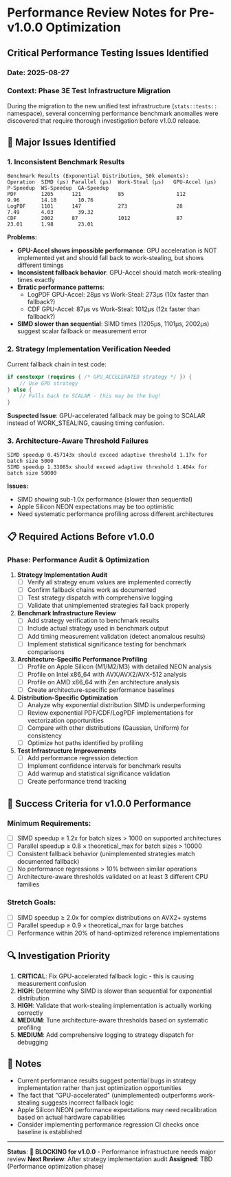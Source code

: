 # Performance Review Notes for Pre-v1.0.0 Optimization

## Critical Performance Testing Issues Identified

### Date: 2025-08-27
### Context: Phase 3E Test Infrastructure Migration

During the migration to the new unified test infrastructure (`stats::tests::` namespace), several concerning performance benchmark anomalies were discovered that require thorough investigation before v1.0.0 release.

## 🚨 **Major Issues Identified**

### 1. Inconsistent Benchmark Results
```
Benchmark Results (Exponential Distribution, 50k elements):
Operation  SIMD (μs) Parallel (μs)  Work-Steal (μs)   GPU-Accel (μs)   P-Speedup  WS-Speedup  GA-Speedup
PDF        1205      121            85                 112               9.96       14.18       10.76
LogPDF     1101      147            273                28                7.49       4.03        39.32
CDF        2002      87             1012               87                23.01      1.98        23.01
```

**Problems:**
- **GPU-Accel shows impossible performance**: GPU acceleration is NOT implemented yet and should fall back to work-stealing, but shows different timings
- **Inconsistent fallback behavior**: GPU-Accel should match work-stealing times exactly
- **Erratic performance patterns**:
  - LogPDF GPU-Accel: 28μs vs Work-Steal: 273μs (10x faster than fallback?)
  - CDF GPU-Accel: 87μs vs Work-Steal: 1012μs (12x faster than fallback?)
- **SIMD slower than sequential**: SIMD times (1205μs, 1101μs, 2002μs) suggest scalar fallback or measurement error

### 2. Strategy Implementation Verification Needed
Current fallback chain in test code:
```cpp
if constexpr (requires { /* GPU_ACCELERATED strategy */ }) {
    // Use GPU strategy
} else {
    // Falls back to SCALAR - this may be the bug!
}
```

**Suspected Issue**: GPU-accelerated fallback may be going to SCALAR instead of WORK_STEALING, causing timing confusion.

### 3. Architecture-Aware Threshold Failures
```
SIMD speedup 0.457143x should exceed adaptive threshold 1.17x for batch size 5000
SIMD speedup 1.33085x should exceed adaptive threshold 1.404x for batch size 50000
```

**Issues:**
- SIMD showing sub-1.0x performance (slower than sequential)
- Apple Silicon NEON expectations may be too optimistic
- Need systematic performance profiling across different architectures

## 📋 **Required Actions Before v1.0.0**

### **Phase: Performance Audit & Optimization**

1. **Strategy Implementation Audit**
   - [ ] Verify all strategy enum values are implemented correctly
   - [ ] Confirm fallback chains work as documented
   - [ ] Test strategy dispatch with comprehensive logging
   - [ ] Validate that unimplemented strategies fall back properly

2. **Benchmark Infrastructure Review**
   - [ ] Add strategy verification to benchmark results
   - [ ] Include actual strategy used in benchmark output
   - [ ] Add timing measurement validation (detect anomalous results)
   - [ ] Implement statistical significance testing for benchmark comparisons

3. **Architecture-Specific Performance Profiling**
   - [ ] Profile on Apple Silicon (M1/M2/M3) with detailed NEON analysis
   - [ ] Profile on Intel x86_64 with AVX/AVX2/AVX-512 analysis
   - [ ] Profile on AMD x86_64 with Zen architecture analysis
   - [ ] Create architecture-specific performance baselines

4. **Distribution-Specific Optimization**
   - [ ] Analyze why exponential distribution SIMD is underperforming
   - [ ] Review exponential PDF/CDF/LogPDF implementations for vectorization opportunities
   - [ ] Compare with other distributions (Gaussian, Uniform) for consistency
   - [ ] Optimize hot paths identified by profiling

5. **Test Infrastructure Improvements**
   - [ ] Add performance regression detection
   - [ ] Implement confidence intervals for benchmark results
   - [ ] Add warmup and statistical significance validation
   - [ ] Create performance trend tracking

## 🎯 **Success Criteria for v1.0.0 Performance**

### Minimum Requirements:
- [ ] SIMD speedup ≥ 1.2x for batch sizes > 1000 on supported architectures
- [ ] Parallel speedup ≥ 0.8 × theoretical_max for batch sizes > 10000
- [ ] Consistent fallback behavior (unimplemented strategies match documented fallback)
- [ ] No performance regressions > 10% between similar operations
- [ ] Architecture-aware thresholds validated on at least 3 different CPU families

### Stretch Goals:
- [ ] SIMD speedup ≥ 2.0x for complex distributions on AVX2+ systems
- [ ] Parallel speedup ≥ 0.9 × theoretical_max for large batches
- [ ] Performance within 20% of hand-optimized reference implementations

## 🔍 **Investigation Priority**

1. **CRITICAL**: Fix GPU-accelerated fallback logic - this is causing measurement confusion
2. **HIGH**: Determine why SIMD is slower than sequential for exponential distribution
3. **HIGH**: Validate that work-stealing implementation is actually working correctly
4. **MEDIUM**: Tune architecture-aware thresholds based on systematic profiling
5. **MEDIUM**: Add comprehensive logging to strategy dispatch for debugging

## 📝 **Notes**

- Current performance results suggest potential bugs in strategy implementation rather than just optimization opportunities
- The fact that "GPU-accelerated" (unimplemented) outperforms work-stealing suggests incorrect fallback logic
- Apple Silicon NEON performance expectations may need recalibration based on actual hardware capabilities
- Consider implementing performance regression CI checks once baseline is established

---

**Status**: 🔴 **BLOCKING for v1.0.0** - Performance infrastructure needs major review
**Next Review**: After strategy implementation audit
**Assigned**: TBD (Performance optimization phase)
